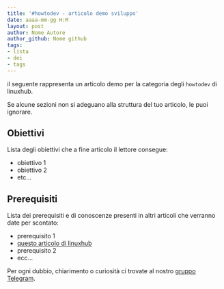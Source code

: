 ```yaml
---
title: '#howtodev - articolo demo sviluppo' 
date: aaaa-mm-gg H:M
layout: post 
author: Nome Autore
author_github: Nome github 
tags: 
- lista 
- dei 
- tags 
---
```




il seguente rappresenta un articolo demo per la categoria degli `howtodev` di linuxhub. 

Se alcune sezioni non si adeguano alla struttura del tuo articolo, le puoi ignorare.



## Obiettivi

Lista degli obiettivi che a fine articolo il lettore consegue:

- obiettivo 1
- obiettivo 2
- etc...



## Prerequisiti 

Lista dei prerequisiti e di conoscenze presenti in altri articoli che verranno date per scontato: 

- prerequisito 1
- [questo articolo di linuxhub](https://linuxhub.it/)
- prerequisito 2
- ecc...



 



Per ogni dubbio, chiarimento o curiosità ci trovate al nostro [gruppo Telegram](https://t.me/linuxpeople).